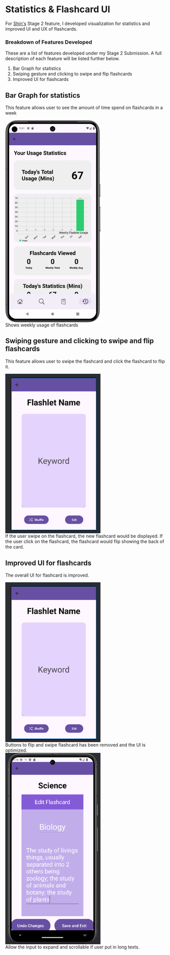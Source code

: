 # Statistics & Flashcard UI
For [Shin's](//https://github.com/Shin-ThantAung) Stage 2 feature, I developed visualization for statistics and improved UI and UX of flashcards.

### Breakdown of Features Developed
These are a list of features developed under my Stage 2 Submission. A full description of each feature will be listed further below.
1. Bar Graph for statistics
2. Swiping gesture and clicking to swipe and flip flashcards
3. Improved UI for flashcards

## Bar Graph for statistics
This feature allows user to see the amount of time spend on flashcards in a week

<div style="display: flex; gap: 10px;">
  <img src="../../images/statisticsGraph.jpg" alt="Image 1" style="width: 300px; height: auto;">
</div>
Shows weekly usage of flashcards

## Swiping gesture and clicking to swipe and flip flashcards
This feature allows user to swipe the flashcard and click the flashcard to flip it.

<div style="display: flex; gap: 10px;">
  <img src="../../images/flashcards2.jpg" alt="Image 1" style="width: 300px; height: auto;">
</div>
If the user swipe on the flashcard, the new flashcard would be displayed.
If the user click on the flashcard, the flashcard would flip showing the back of the card.

## Improved UI for flashcards
The overall UI for flashcard is improved.

<div style="display: flex; gap: 10px;">
  <img src="../../images/flashcards2.jpg" alt="Image 1" style="width: 300px; height: auto;">
</div>
Buttons to flip and swipe flashcard has been removed and the UI is optimized.

<div style="display: flex; gap: 10px;">
  <img src="../../images/flashcardedit2.png" alt="Image 1" style="width: 300px; height: auto;">
</div>
Allow the input to expand and scrollable if user put in long texts.